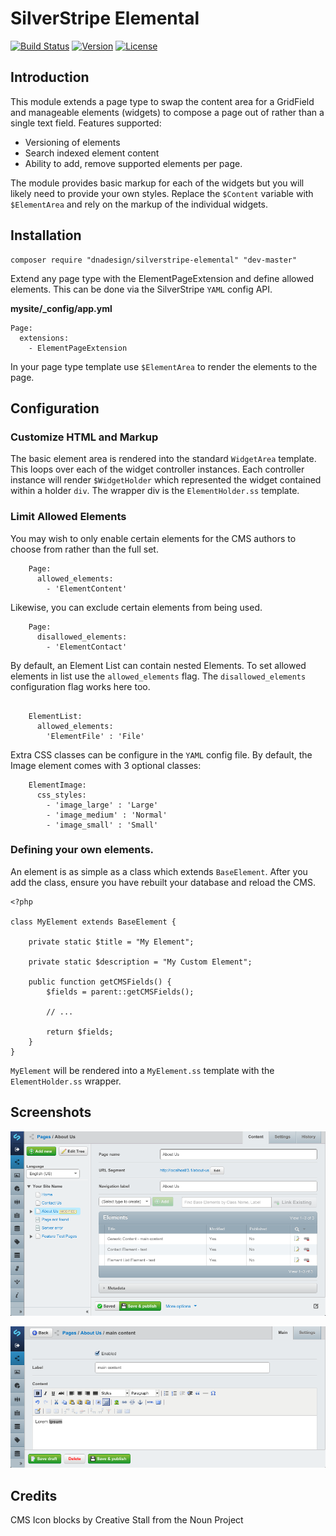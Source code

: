 # SilverStripe Elemental

[![Build Status](http://img.shields.io/travis/dnadesign/silverstripe-elemental.svg?style=flat-square)](https://travis-ci.org/dnadesign/silverstripe-elemental)
[![Version](http://img.shields.io/packagist/v/dnadesign/silverstripe-elemental.svg?style=flat-square)](https://packagist.org/packages/dnadesign/silverstripe-elemental)
[![License](http://img.shields.io/packagist/l/dnadesign/silverstripe-elemental.svg?style=flat-square)](LICENSE.md)

## Introduction

This module extends a page type to swap the content area for a GridField and manageable elements (widgets) to compose
a page out of rather than a single text field. Features supported:

* Versioning of elements
* Search indexed element content
* Ability to add, remove supported elements per page.

The module provides basic markup for each of the widgets but you will likely need to provide your own styles. Replace
the `$Content` variable with `$ElementArea` and rely on the markup of the individual widgets.

## Installation

	composer require "dnadesign/silverstripe-elemental" "dev-master"

Extend any page type with the ElementPageExtension and define allowed elements. This can be done via the SilverStripe
`YAML` config API.

**mysite/_config/app.yml**

	Page:
	  extensions:
	    - ElementPageExtension

In your page type template use `$ElementArea` to render the elements to the page.

## Configuration

### Customize HTML and Markup

The basic element area is rendered into the standard `WidgetArea` template. This loops over each of the widget
controller instances. Each controller instance will render `$WidgetHolder` which represented the widget contained within
a holder `div`. The wrapper div is the `ElementHolder.ss` template.

### Limit Allowed Elements

You may wish to only enable certain elements for the CMS authors to choose from rather than the full set.

````
	Page:
	  allowed_elements:
		- 'ElementContent'

````

Likewise, you can exclude certain elements from being used.

````
    Page:
      disallowed_elements:
        - 'ElementContact'
````

By default, an Element List can contain nested Elements. To set allowed elements in list use the `allowed_elements`
flag. The `disallowed_elements` configuration flag works here too.

````

	ElementList:
	  allowed_elements:
	    'ElementFile' : 'File'

````

Extra CSS classes can be configure in the `YAML` config file. By default, the Image element comes with 3 optional
classes:

````
	ElementImage:
	  css_styles:
	    - 'image_large' : 'Large'
	    - 'image_medium' : 'Normal'
	    - 'image_small' : 'Small'
````

### Defining your own elements.

An element is as simple as a class which extends `BaseElement`. After you add the class, ensure you have rebuilt your
database and reload the CMS.

	<?php

	class MyElement extends BaseElement {

		private static $title = "My Element";

		private static $description = "My Custom Element";

		public function getCMSFields() {
			$fields = parent::getCMSFields();

            // ...

            return $fields;
		}
	}

`MyElement` will be rendered into a `MyElement.ss` template with the `ElementHolder.ss` wrapper.

## Screenshots

![Overview](docs/images/overview.png)

![Detail](docs/images/detail.png)

## Credits

CMS Icon blocks by Creative Stall from the Noun Project
